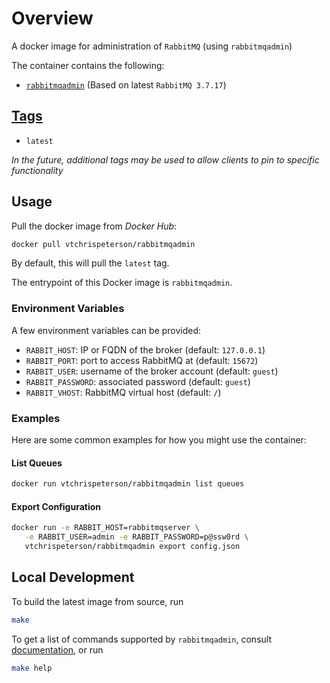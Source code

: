 # Overview

A docker image for administration of `RabbitMQ` (using `rabbitmqadmin`)

The container contains the following:

* [`rabbitmqadmin`](https://www.rabbitmq.com/management-cli.html) (Based on latest `RabbitMQ 3.7.17`)

## [Tags](https://hub.docker.com/r/vtchrispeterson/rabbitmqadmin/tags)

* `latest`

_In the future, additional tags may be used to allow clients to pin to specific functionality_

## Usage

Pull the docker image from *Docker Hub*:

```sh
docker pull vtchrispeterson/rabbitmqadmin
```

By default, this will pull the `latest` tag.

The entrypoint of this Docker image is `rabbitmqadmin`.

### Environment Variables

A few environment variables can be provided:

* `RABBIT_HOST`: IP or FQDN of the broker (default: `127.0.0.1`)
* `RABBIT_PORT`: port to access RabbitMQ at (default: `15672`)
* `RABBIT_USER`: username of the broker account (default: `guest`)
* `RABBIT_PASSWORD`: associated password (default: `guest`)
* `RABBIT_VHOST`: RabbitMQ virtual host (default: `/`)

### Examples

Here are some common examples for how you might use the container:

#### List Queues

```sh
docker run vtchrispeterson/rabbitmqadmin list queues
```

#### Export Configuration

```sh
docker run -e RABBIT_HOST=rabbitmqserver \
   -e RABBIT_USER=admin -e RABBIT_PASSWORD=p@ssw0rd \
   vtchrispeterson/rabbitmqadmin export config.json
```

## Local Development

To build the latest image from source, run

```sh
make
```

To get a list of commands supported by `rabbitmqadmin`, consult [documentation](https://www.rabbitmq.com/management-cli.html),
or run

```sh
make help
```

